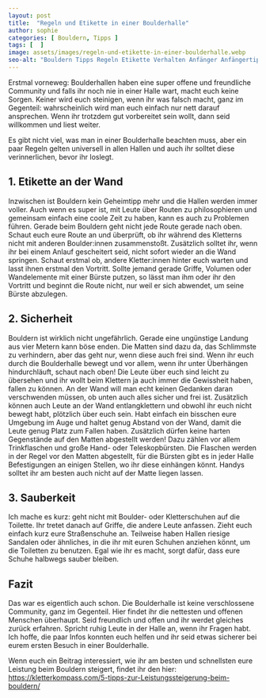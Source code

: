 ```yaml
---
layout: post
title:  "Regeln und Etikette in einer Boulderhalle"
author: sophie
categories: [ Bouldern, Tipps ]
tags: [  ]
image: assets/images/regeln-und-etikette-in-einer-boulderhalle.webp
seo-alt: "Bouldern Tipps Regeln Etikette Verhalten Anfänger Anfängertipps Klettern Boulderhalle Kletterhalle"
---
```


Erstmal vorneweg: Boulderhallen haben eine super offene und freundliche Community und falls ihr noch nie in einer Halle wart, macht
euch keine Sorgen. Keiner wird euch steinigen, wenn ihr was falsch macht, ganz im Gegenteil: wahrscheinlich wird man euch einfach
nur nett darauf ansprechen. Wenn ihr trotzdem gut vorbereitet sein wollt, dann seid willkommen und liest weiter.

Es gibt nicht viel, was man in einer Boulderhalle beachten muss, aber ein paar Regeln gelten universell in allen Hallen und auch ihr solltet diese verinnerlichen, bevor ihr loslegt. 

## 1. Etikette an der Wand

Inzwischen ist Bouldern kein Geheimtipp mehr und die Hallen werden immer voller. Auch wenn es super ist, mit Leute über Routen zu philosophieren
und gemeinsam einfach eine coole Zeit zu haben, kann es auch zu Problemen führen. Gerade beim Bouldern geht nicht jede Route gerade nach oben.
Schaut euch eure Route an und überprüft, ob ihr während des Kletterns nicht mit anderen Boulder:innen zusammenstoßt.
Zusätzlich solltet ihr, wenn ihr bei einem Anlauf gescheitert seid, nicht sofort wieder an die Wand springen. Schaut
erstmal ob, andere Kletter:innen hinter euch warten und lasst ihnen erstmal den Vortritt. Sollte jemand gerade Griffe, Volumen oder Wandelemente mit einer Bürste putzen, so lässt man ihm oder ihr den Vortritt und beginnt die Route nicht, nur weil er sich abwendet, um seine Bürste abzulegen.

## 2. Sicherheit

Bouldern ist wirklich nicht ungefährlich. Gerade eine ungünstige Landung aus vier Metern kann böse enden. Die Matten sind dazu da, das Schlimmste zu verhindern, aber das geht nur, wenn diese auch frei sind. Wenn ihr euch
durch die Boulderhalle bewegt und vor allem, wenn ihr unter Überhängen hindurchläuft, schaut nach oben! Die Leute über euch sind leicht zu übersehen und ihr wollt beim Klettern ja auch immer die Gewissheit haben, fallen zu können. An der
Wand will man echt keinen Gedanken daran verschwenden müssen, ob unten auch alles sicher und frei ist. Zusätzlich können auch Leute an der Wand entlangklettern und obwohl ihr euch nicht bewegt habt, plötzlich über euch sein.
Habt einfach ein bisschen eure Umgebung im Auge und haltet genug Abstand von der Wand, damit die Leute genug Platz zum Fallen haben. Zusätzlich dürfen keine harten Gegenstände auf den Matten abgestellt werden! Dazu zählen vor allem Trinkflaschen und große Hand- oder Teleskopbürsten.
Die Flaschen werden in der Regel vor den Matten abgestellt, für die Bürsten gibt es in jeder Halle Befestigungen an einigen Stellen, wo ihr diese einhängen könnt. Handys solltet ihr am besten auch nicht auf der Matte liegen lassen.


## 3. Sauberkeit

Ich mache es kurz: geht nicht mit Boulder- oder Kletterschuhen auf die Toilette. Ihr tretet danach auf Griffe, die andere Leute anfassen. Zieht euch einfach kurz eure Straßenschuhe an. Teilweise haben Hallen riesige Sandalen oder ähnliches, in die ihr mit euren Schuhen anziehen könnt,
um die Toiletten zu benutzen. Egal wie ihr es macht, sorgt dafür, dass eure Schuhe halbwegs sauber bleiben. 

## Fazit
Das war es eigentlich auch schon. Die Boulderhalle ist keine verschlossene Community, ganz im Gegenteil. Hier findet ihr die nettesten und offenen Menschen überhaupt. Seid freundlich und offen und ihr werdet gleiches zurück erfahren. Spricht ruhig Leute in der Halle an, wenn ihr Fragen habt.
Ich hoffe, die paar Infos konnten euch helfen und ihr seid etwas sicherer bei eurem ersten Besuch in einer Boulderhalle.

Wenn euch ein Beitrag interessiert, wie ihr am besten und schnellsten eure Leistung beim Bouldern steigert, findet ihr den hier:               
<a href="https://kletterkompass.com/5-tipps-zur-Leistungssteigerung-beim-bouldern/" target="_blank">https://kletterkompass.com/5-tipps-zur-Leistungssteigerung-beim-bouldern/</a> 